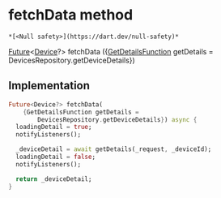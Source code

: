 


# fetchData method




    *[<Null safety>](https://dart.dev/null-safety)*




[Future](https://api.flutter.dev/flutter/dart-async/Future-class.html)&lt;[Device](https://yonomi.co/yonomi-sdk/Device-class.html)?> fetchData
({[GetDetailsFunction](../../providers_trait_based_device_notifier/GetDetailsFunction.md) getDetails = DevicesRepository.getDeviceDetails})








## Implementation

```dart
Future<Device?> fetchData(
    {GetDetailsFunction getDetails =
        DevicesRepository.getDeviceDetails}) async {
  loadingDetail = true;
  notifyListeners();

  _deviceDetail = await getDetails(_request, _deviceId);
  loadingDetail = false;
  notifyListeners();

  return _deviceDetail;
}
```







